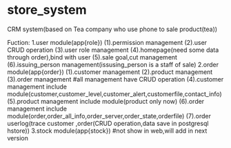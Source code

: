 # store_system
CRM system(based on Tea company who use phone to sale product(tea))

Fuction:
  1.user module(app{role})
    (1).permission management
    (2).user CRUD operation
    (3).user role management
    (4).homepage(need some data through order),bind with user
    (5).sale goal,cut management
    (6).issuing_person management(issusing_person is a staff of sale)
  2.order module(app{order})
    (1).customer management
    (2).product management
    (3).order management
    #all management have CRUD operation
    (4).customer management include module(customer,customer_level,customer_alert,customerfile,contact_info)
    (5).product management include module(product only now)
    (6).order management include module(order,order_all_info,order_server,order_state,orderfile)
    (7).order userlog(trace customer ,order(CRUD operation,data save in postgresql hstore))
  3.stock module(app{stock})
    #not show in web,will add in next version
    
    
